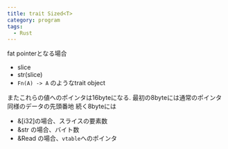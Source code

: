 ```yaml
---
title: trait Sized<T>
category: program
tags:
  - Rust
---
```


fat pointerとなる場合
- slice
- str(slice)
- `Fn(A) -> A` のようなtrait object

またこれらの値へのポインタは16byteになる.
最初の8byteには通常のポインタ同様のデータの先頭番地
続く8byteには
- &[i32]の場合、スライスの要素数
- &str の場合、バイト数
- &Read の場合、`vtable`へのポインタ

